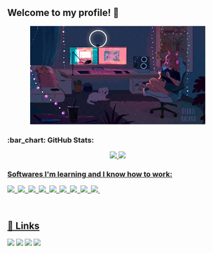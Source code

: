 ## Welcome to my profile! 💜

<div>
<p align=center>
<img width=400 src="girl-programmer.gif" />
</p>
</div>

<h3>:bar_chart: GitHub Stats: </h3>
  
<div align="center">
  <a href="https://github.com/leticiacarvalho04">
  <img height="180em" src="https://github-readme-stats.vercel.app/api?username=leticiacarvalho04&custom_title=Letícia&nbsp;Helena&hide_border=true&show_icons=true&theme=midnight-purple&include_all_commits=true&count_private=true"/>
  <img height="180em" src="https://github-readme-stats.vercel.app/api/top-langs/?username=leticiacarvalho04&custom_title=Letícia&nbsp;Helena&hide_border=true&layout=compact&langs_count=7&theme=midnight-purple"/>
</div>

  
<h3>Softwares I'm learning and I know how to work:</h3>

<p>
    <img src="https://img.shields.io/badge/HTML5-151515?style=for-the-badge&logo=html5&logoColor=602D9B"></img>&nbsp;
    <img src="https://img.shields.io/badge/CSS3-151515?style=for-the-badge&logo=css3&logoColor=602D9B"></img>&nbsp;
    <img src="https://img.shields.io/badge/Python-151515?style=for-the-badge&logo=python&logoColor=602D9B"></img>&nbsp;
    <img src="https://img.shields.io/badge/Ubuntu-151515?style=for-the-badge&logo=ubuntu&logoColor=602D9B"></img>&nbsp;   
    <img src="https://img.shields.io/badge/MySQL-151515?style=for-the-badge&logo=mysql&logoColor=602D9B"></img>&nbsp;
    <img src="https://img.shields.io/badge/Unity-151515?style=for-the-badge&logo=unity&logoColor=602D9B"></img>&nbsp;
    <img src="https://img.shields.io/badge/Amazon_AWS-151515?style=for-the-badge&logo=amazon-aws&logoColor=602D9B"></img>&nbsp;
    <img src="https://img.shields.io/badge/Flask-151515?style=for-the-badge&logo=flask&logoColor=602D9B"></img>&nbsp;
    <img src="https://img.shields.io/badge/Docker-151515?style=for-the-badge&logo=docker&logoColor=602D9B"></img>&nbsp;
</p>

<br>


  ## 🔗 Links
<p>
  <a href="[https://www.linkedin.com/in/leticia-helena-carvalho/](https://www.linkedin.com/in/let%C3%ADcia-helena-03b294255/)"><img src="https://img.shields.io/badge/LinkedIn-151515?style=for-the-badge&logo=linkedin&logoColor=602D9B"/></a>
  <a href="https://mail.google.com/mail/u/0/?fs=1&to=leticiahelena.oliver@gmail.com&su=&body=&bcc=&tf=cm"><img src="https://img.shields.io/badge/Gmail-151515?style=for-the-badge&logo=gmail&logoColor=602D9B"/></a>
  <a href="[https://discord.com/users/661334263127605291](https://www.instagram.com/carvalho_leticia04/)"><img src="https://img.shields.io/badge/Instagram-151515?style=for-the-badge&logo=instagram&logoColor=602D9B"/></a>
  <a href="[https://trello.com/u/leticiahelena31/boards](https://trello.com/u/leticiahelena31/boards)"><img src="https://img.shields.io/badge/Trello-151515?style=for-the-badge&logo=trello&logoColor=602D9B"/></a>
